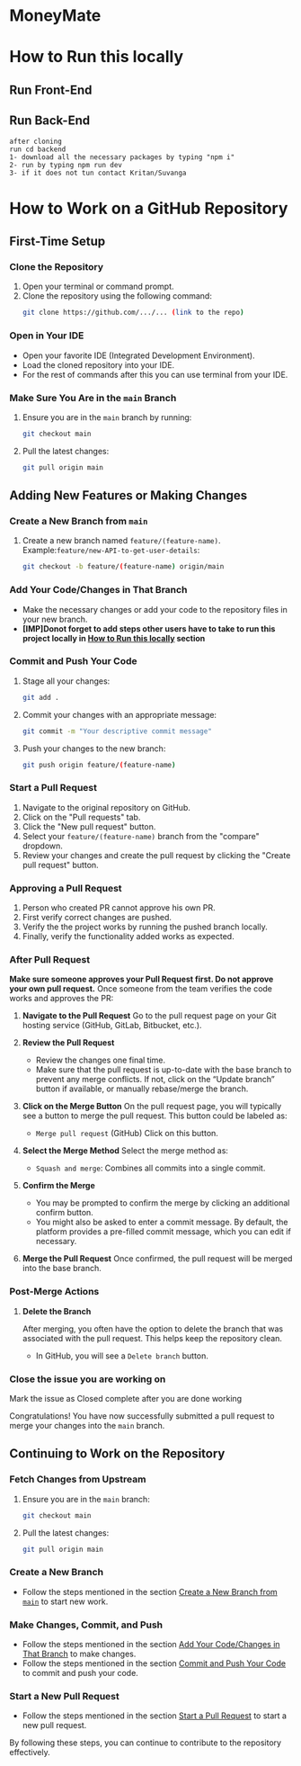 # MoneyMate

# How to Run this locally

## Run Front-End

## Run Back-End

    after cloning
    run cd backend
    1- download all the necessary packages by typing "npm i"
    2- run by typing npm run dev
    3- if it does not tun contact Kritan/Suvanga

# How to Work on a GitHub Repository

## First-Time Setup

### Clone the Repository

1. Open your terminal or command prompt.
2. Clone the repository using the following command:
   ```bash
   git clone https://github.com/.../... (link to the repo)
   ```

### Open in Your IDE

- Open your favorite IDE (Integrated Development Environment).
- Load the cloned repository into your IDE.
- For the rest of commands after this you can use terminal from your IDE.

### Make Sure You Are in the `main` Branch

1. Ensure you are in the `main` branch by running:
   ```bash
   git checkout main
   ```
2. Pull the latest changes:
   ```bash
   git pull origin main
   ```

## Adding New Features or Making Changes

### Create a New Branch from `main`

1. Create a new branch named `feature/(feature-name)`. Example:`feature/new-API-to-get-user-details`:
   ```bash
   git checkout -b feature/(feature-name) origin/main
   ```

### Add Your Code/Changes in That Branch

- Make the necessary changes or add your code to the repository files in your new branch.
- **[IMP]Donot forget to add steps other users have to take to run this project locally in [How to Run this locally](#how-to-run-this-locally) section**

### Commit and Push Your Code

1. Stage all your changes:
   ```bash
   git add .
   ```
2. Commit your changes with an appropriate message:
   ```bash
   git commit -m "Your descriptive commit message"
   ```
3. Push your changes to the new branch:
   ```bash
   git push origin feature/(feature-name)
   ```

### Start a Pull Request

1. Navigate to the original repository on GitHub.
2. Click on the "Pull requests" tab.
3. Click the "New pull request" button.
4. Select your `feature/(feature-name)` branch from the "compare" dropdown.
5. Review your changes and create the pull request by clicking the "Create pull request" button.

### Approving a Pull Request

1. Person who created PR cannot approve his own PR.
2. First verify correct changes are pushed.
3. Verify the the project works by running the pushed branch locally.
4. Finally, verify the functionality added works as expected.

### After Pull Request

**Make sure someone approves your Pull Request first. Do not approve your own pull request.**
Once someone from the team verifies the code works and approves the PR:

1. **Navigate to the Pull Request**
   Go to the pull request page on your Git hosting service (GitHub, GitLab, Bitbucket, etc.).

2. **Review the Pull Request**

   - Review the changes one final time.
   - Make sure that the pull request is up-to-date with the base branch to prevent any merge conflicts. If not, click on the “Update branch” button if available, or manually rebase/merge the branch.

3. **Click on the Merge Button**
   On the pull request page, you will typically see a button to merge the pull request. This button could be labeled as:

   - `Merge pull request` (GitHub)
     Click on this button.

4. **Select the Merge Method**
   Select the merge method as:

   - `Squash and merge`: Combines all commits into a single commit.

5. **Confirm the Merge**

   - You may be prompted to confirm the merge by clicking an additional confirm button.
   - You might also be asked to enter a commit message. By default, the platform provides a pre-filled commit message, which you can edit if necessary.

6. **Merge the Pull Request**
   Once confirmed, the pull request will be merged into the base branch.

### Post-Merge Actions

1. **Delete the Branch**

   After merging, you often have the option to delete the branch that was associated with the pull request. This helps keep the repository clean.

   - In GitHub, you will see a `Delete branch` button.

### Close the issue you are working on

Mark the issue as Closed complete after you are done working

Congratulations! You have now successfully submitted a pull request to merge your changes into the `main` branch.

## Continuing to Work on the Repository

### Fetch Changes from Upstream

1. Ensure you are in the `main` branch:
   ```bash
   git checkout main
   ```
2. Pull the latest changes:
   ```bash
   git pull origin main
   ```

### Create a New Branch

- Follow the steps mentioned in the section [Create a New Branch from `main`](#create-a-new-branch-from-main) to start new work.

### Make Changes, Commit, and Push

- Follow the steps mentioned in the section [Add Your Code/Changes in That Branch](#add-your-codechanges-in-that-branch) to make changes.
- Follow the steps mentioned in the section [Commit and Push Your Code](#commit-and-push-your-code) to commit and push your code.

### Start a New Pull Request

- Follow the steps mentioned in the section [Start a Pull Request](#start-a-pull-request) to start a new pull request.

By following these steps, you can continue to contribute to the repository effectively.
